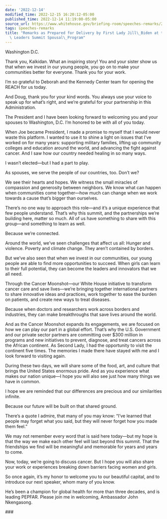 ```yaml
---
date: '2022-12-14'
modified_time: 2022-12-15 16:20:12-05:00
published_time: 2022-12-14 11:19:00-05:00
source_url: https://www.whitehouse.gov/briefing-room/speeches-remarks/2022/12/14/remarks-as-prepared-for-delivery-by-first-lady-jill-biden-at-the-u-s-africa-leaders-summit-spousal-program/
tags: speeches-remarks
title: "Remarks as Prepared for Delivery by First Lady Jill\_Biden at the U.S.-Africa\
  \ Leaders Summit Spousal\_Program"
---
```

 
Washington D.C.

Thank you, Kalkidan. What an inspiring story! You and your sister show
us that when we invest in our young people, you go on to make your
communities better for everyone. Thank you for your work.

I’m so grateful to Deborah and the Kennedy Center team for opening the
REACH for us today.

And Doug, thank you for your kind words. You always use your voice to
speak up for what’s right, and we’re grateful for your partnership in
this Administration.

The President and I have been looking forward to welcoming you and your
spouses to Washington, D.C. I’m honored to be with all of you today.

When Joe became President, I made a promise to myself that I would never
waste this platform. I wanted to use it to shine a light on issues that
I’ve worked on for many years: supporting military families, lifting up
community colleges and education around the world, and advancing the
fight against cancer. And I saw how our country needed healing in so
many ways.

I wasn’t elected—but I had a part to play.

As spouses, we serve the people of our countries, too. Don’t we?

We see their hearts and hopes. We witness the small miracles of
compassion and generosity between neighbors. We know what can happen
when communities come together—how much can change when we work towards
a cause that’s bigger than ourselves.

There’s no one way to approach this role—and it’s a unique experience
that few people understand. That’s why this summit, and the partnerships
we’re building here, matter so much. All of us have something to share
with this group—and something to learn as well.

Because we’re connected.

Around the world, we’ve seen challenges that affect us all: Hunger and
violence. Poverty and climate change. They aren’t contained by borders.

But we’ve also seen that when we invest in our communities, our young
people are able to find more opportunities to succeed. When girls can
learn to their full potential, they can become the leaders and
innovators that we all need.

Through the Cancer Moonshot—our White House initiative to transform
cancer care and save lives—we’re bringing together international
partners to share innovative ideas and practices, work together to ease
the burden on patients, and create new ways to treat diseases.

Because when doctors and researchers work across borders and industries,
they can make breakthroughs that save lives around the world.

And as the Cancer Moonshot expands its engagements, we are focused on
how we can play our part in a global effort. That’s why the U.S.
Government and our private sector partners are committing over $300
million in programs and new initiatives to prevent, diagnose, and treat
cancers across the African continent. As Second Lady, I had the
opportunity to visit the continent five times. The memories I made there
have stayed with me and I look forward to visiting again.

During these two days, we will share some of the food, art, and culture
that brings the United States enormous pride. And as you experience what
makes our nation unique—I hope you will also see just how many things we
have in common.

I hope we are reminded that our differences are precious and our
similarities infinite.

Because our future will be built on that shared ground.

There’s a quote I admire, that many of you may know: “I’ve learned that
people may forget what you said, but they will never forget how you made
them feel.”

We may not remember every word that is said here today—but my hope is
that the way we make each other feel will last beyond this summit. That
the friendships we find will be meaningful and memorable for years and
years to come.

Now, today, we’re going to discuss cancer. But I hope you will also
share your work or experiences breaking down barriers facing women and
girls.

So once again, it’s my honor to welcome you to our beautiful capital,
and to introduce our next speaker, whom many of you know.

He’s been a champion for global health for more than three decades, and
is leading PEPFAR. Please join me in welcoming, Ambassador John
Nkengasong.

\###
